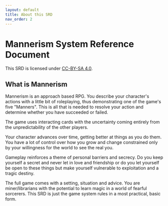 ```yaml
---
layout: default
title: About this SRD
nav_order: 2
---
```


# Mannerism System Reference Document

<p></p>

This SRD is licensed under [CC-BY-SA 4.0](https://creativecommons.org/licenses/by-sa/4.0/).  

## What is Mannerism

Mannerism is an approach based RPG. You describe your character's actions with a little bit of roleplaying, thus demonstrating one of the game's five "Manners". This is all that is needed to resolve your action and determine whether you have succeeded or failed.

The game uses interacting cards with the uncertainty coming entirely from the unpredictability of the other players.

Your character advances over time, getting better at things as you do them. You have a lot of control over how you grow and change constrained only by your willingness for the world to see the real you.

Gameplay reinforces a theme of personal barriers and secrecy. Do you keep yourself a secret and never let in love and friendship or do you let yourself be open to these things but make yourself vulnerable to exploitation and a tragic destiny.

The full game comes with a setting, situation and advice. You are miner/librarians with the potential to learn magic in a world of fearful sorcerers. This SRD is just the game system rules in a most practical, basic form.
